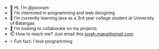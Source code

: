 - 👋 Hi, I’m @joooram
- 👀 I’m interested in programming and web designing
- 🌱 I’m currently learning java as a 3rd year college student at University of Batangas
- 💞️ I’m looking to collaborate on my projects
- 📫 How to reach me? Just email this joyah.mapa@gmail.com
- ⚡ Fun fact: I love programming 

<!---
joooram/joooram is a ✨ special ✨ repository because its `README.md` (this file) appears on your GitHub profile.
You can click the Preview link to take a look at your changes.
--->

